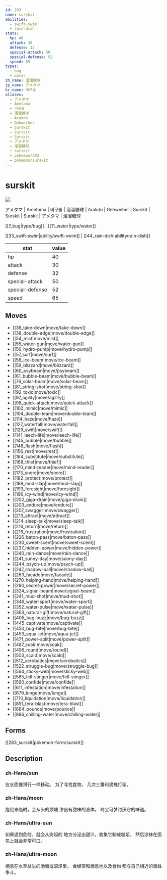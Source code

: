 ```yaml
---
id: 283
name: surskit
abilities:
  - swift-swim
  - rain-dish
stats:
  hp: 40
  attack: 30
  defense: 32
  special-attack: 50
  special-defense: 52
  speed: 65
types:
  - bug
  - water
zh_name: 溜溜糖球
jp_name: アメタマ
kr_name: 비구술
aliases:
  - アメタマ
  - Ametama
  - 비구술
  - 溜溜糖球
  - Arakdo
  - Gehweiher
  - Surskit
  - Surskit
  - Surskit
  - アメタマ
  - 溜溜糖球
  - surskit
  - pokemon/283
  - pokemon/surskit
---
```

# surskit

![](https://raw.githubusercontent.com/PokeAPI/sprites/master/sprites/pokemon/283.png)

アメタマ | Ametama | 비구술 | 溜溜糖球 | Arakdo | Gehweiher | Surskit | Surskit | Surskit | アメタマ | 溜溜糖球

[[7_bug|type/bug]] | [[11_water|type/water]]

[[33_swift-swim|ability/swift-swim]] | [[44_rain-dish|ability/rain-dish]]

|stat|value|
|---|---|
|hp|40|
|attack|30|
|defense|32|
|special-attack|50|
|special-defense|52|
|speed|65|


## Moves

- [[36_take-down|move/take-down]]
- [[38_double-edge|move/double-edge]]
- [[54_mist|move/mist]]
- [[55_water-gun|move/water-gun]]
- [[56_hydro-pump|move/hydro-pump]]
- [[57_surf|move/surf]]
- [[58_ice-beam|move/ice-beam]]
- [[59_blizzard|move/blizzard]]
- [[60_psybeam|move/psybeam]]
- [[61_bubble-beam|move/bubble-beam]]
- [[76_solar-beam|move/solar-beam]]
- [[81_string-shot|move/string-shot]]
- [[92_toxic|move/toxic]]
- [[97_agility|move/agility]]
- [[98_quick-attack|move/quick-attack]]
- [[102_mimic|move/mimic]]
- [[104_double-team|move/double-team]]
- [[114_haze|move/haze]]
- [[127_waterfall|move/waterfall]]
- [[129_swift|move/swift]]
- [[141_leech-life|move/leech-life]]
- [[145_bubble|move/bubble]]
- [[148_flash|move/flash]]
- [[156_rest|move/rest]]
- [[164_substitute|move/substitute]]
- [[168_thief|move/thief]]
- [[170_mind-reader|move/mind-reader]]
- [[173_snore|move/snore]]
- [[182_protect|move/protect]]
- [[189_mud-slap|move/mud-slap]]
- [[193_foresight|move/foresight]]
- [[196_icy-wind|move/icy-wind]]
- [[202_giga-drain|move/giga-drain]]
- [[203_endure|move/endure]]
- [[207_swagger|move/swagger]]
- [[213_attract|move/attract]]
- [[214_sleep-talk|move/sleep-talk]]
- [[216_return|move/return]]
- [[218_frustration|move/frustration]]
- [[226_baton-pass|move/baton-pass]]
- [[230_sweet-scent|move/sweet-scent]]
- [[237_hidden-power|move/hidden-power]]
- [[240_rain-dance|move/rain-dance]]
- [[241_sunny-day|move/sunny-day]]
- [[244_psych-up|move/psych-up]]
- [[247_shadow-ball|move/shadow-ball]]
- [[263_facade|move/facade]]
- [[270_helping-hand|move/helping-hand]]
- [[290_secret-power|move/secret-power]]
- [[324_signal-beam|move/signal-beam]]
- [[341_mud-shot|move/mud-shot]]
- [[346_water-sport|move/water-sport]]
- [[352_water-pulse|move/water-pulse]]
- [[363_natural-gift|move/natural-gift]]
- [[405_bug-buzz|move/bug-buzz]]
- [[445_captivate|move/captivate]]
- [[450_bug-bite|move/bug-bite]]
- [[453_aqua-jet|move/aqua-jet]]
- [[471_power-split|move/power-split]]
- [[487_soak|move/soak]]
- [[496_round|move/round]]
- [[503_scald|move/scald]]
- [[512_acrobatics|move/acrobatics]]
- [[522_struggle-bug|move/struggle-bug]]
- [[564_sticky-web|move/sticky-web]]
- [[565_fell-stinger|move/fell-stinger]]
- [[590_confide|move/confide]]
- [[611_infestation|move/infestation]]
- [[679_lunge|move/lunge]]
- [[710_liquidation|move/liquidation]]
- [[851_tera-blast|move/tera-blast]]
- [[884_pounce|move/pounce]]
- [[886_chilling-water|move/chilling-water]]

## Forms



[[283_surskit|pokemon-form/surskit]]

## Description

### zh-Hans/sun

在水面像滑行一样移动。
为了寻找食物，
几次三番和滴蛛打架。

### zh-Hans/moon

危险来临时，会从头的顶端
渗出有甜味的液体。
鸟宝可梦讨厌它的味道。

### zh-Hans/ultra-sun

如果遇到危险，就会从突起的
地方分泌出甜汁。收集它制成糖浆，
然后涂抹在面包上就会非常可口。

### zh-Hans/ultra-moon

栖息在水草丛生的池塘或沼泽里。
会经常和栖息地以及食物
都与自己相近的滴蛛争斗。

